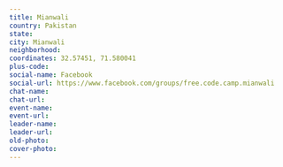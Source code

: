 ```yaml
---
title: Mianwali
country: Pakistan
state: 
city: Mianwali
neighborhood: 
coordinates: 32.57451, 71.580041
plus-code:
social-name: Facebook
social-url: https://www.facebook.com/groups/free.code.camp.mianwali
chat-name:
chat-url:
event-name:
event-url:
leader-name:
leader-url:
old-photo: 
cover-photo:
---
```

